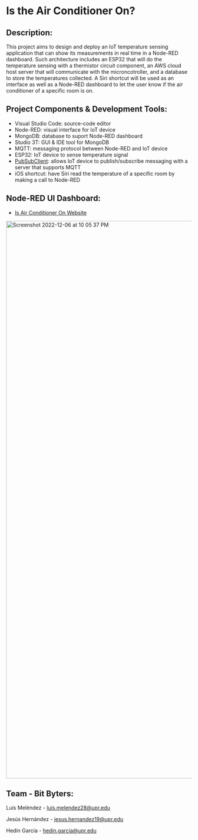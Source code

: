 # Is the Air Conditioner On?
## Description:
This project aims to design and deploy an IoT temperature sensing application that can show its measurements in real time in a Node-RED dashboard. Such architecture includes an ESP32 that will do the temperature sensing with a thermistor circuit component, an AWS cloud host server that will communicate with the microncotroller, and a database to store the temperatures collected. A Siri shortcut will be used as an interface as well as a Node-RED dashboard to let the user know if the air conditioner of a specific room is on.
## Project Components & Development Tools:
- Visual Studio Code: source-code editor
- Node-RED: visual interface for IoT device
- MongoDB: database to suport Node-RED dashboard
- Studio 3T: GUI & IDE tool for MongoDB
- MQTT: messaging protocol between Node-RED and IoT device
- ESP32: IoT device to sense temperature signal
- [PubSubClient](https://github.com/knolleary/pubsubclient): allows IoT device to publish/subscribe messaging with a server that supports MQTT
- iOS shortcut: have Siri read the temperature of a specific room by making a call to Node-RED
## Node-RED UI Dashboard:
- [Is Air Conditioner On Website](http://44.212.35.193:1880/ui/#!/0?socketid=ZmLaZWwm6VzPmOrtAABj)
<img width="1512" alt="Screenshot 2022-12-06 at 10 05 37 PM" src="https://user-images.githubusercontent.com/70550781/206070007-3ea6d882-30e1-4138-b899-bb8ebd81c2f2.png">

## Team - Bit Byters:
Luis Meléndez - luis.melendez28@upr.edu

Jesús Hernández - jesus.hernandez19@upr.edu

Hedin García - hedin.garcia@upr.edu
